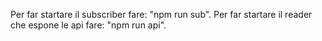 Per far startare il subscriber fare: "npm run sub".
Per far startare il reader che espone le api fare: "npm run api".